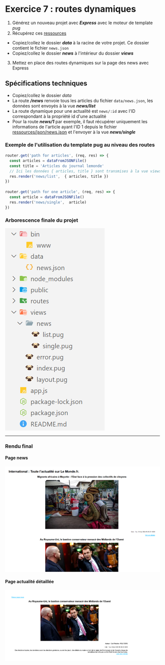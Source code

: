 # Exercice 7 : routes dynamiques

1. Générez un nouveau projet avec ***Express*** avec le moteur de template *pug*
2. Récupérez ces [ressources](./ressources/ex7.zip)
- Copiez/collez le dossier ***data*** à la racine de votre projet. Ce dossier contient le fichier `news.json`
- Copiez/collez le dossier ***news*** à l'intérieur du dossier ***views***
3. Mettez en place des routes dynamiques sur la page des news avec Express

## Spécifications techniques

- Copiez/collez le dossier *data*
- La route ***/news*** renvoie tous les articles du fichier `data/news.json`, les données sont envoyés à la vue ***news/list***
- La route dynamique pour une actualité est `news/:id` avec l'ID correspondant à la propriété id d'une actualité
- Pour la route ***news/1*** par exemple, il faut récupérer uniquement les informations de l'article ayant l'ID 1 depuis le fichier [ressources/json/news.json](./ressources/ex7.zip) et l'envoyer à la vue ***news/single***

### Exemple de l'utilisation du template pug au niveau des routes

```js
router.get('path for articles', (req, res) => {
  const articles = dataFromJSONFile()
  const title = 'Articles du journal lemonde'
  // Ici les données { articles, title } sont transmises à la vue views/news/list.pug pour l'affichage
  res.render('news/list',  { articles, title })
})

router.get('path for one article', (req, res) => {
  const article = dataFromJSONFile()
  res.render('news/single',  article)
})
```
### Arborescence finale du projet

![arbo](./ressources/img/ex7/arborescence.PNG)

---

### Rendu final

#### Page news

![news](./ressources/img/ex7/news.PNG)

#### Page actualité détaillée

![details](./ressources/img/ex7/news_details.png)


